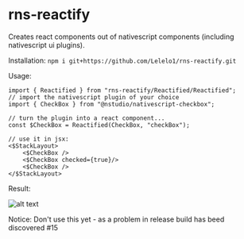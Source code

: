 # rns-reactify

Creates react components out of nativescript components (including nativescript ui plugins).

Installation:
`npm i git+https://github.com/Lelelo1/rns-reactify.git`

Usage:
```
import { Reactified } from "rns-reactify/Reactified/Reactified";
// import the nativescript plugin of your choice
import { CheckBox } from "@nstudio/nativescript-checkbox";

// turn the plugin into a react component...
const $CheckBox = Reactified(CheckBox, "checkBox");

// use it in jsx:
<$StackLayout>
    <$CheckBox />
    <$CheckBox checked={true}/>
    <$CheckBox />
</$StackLayout>
```

Result:

![alt text](https://user-images.githubusercontent.com/42244983/67231429-987da980-f43f-11e9-9c7f-7019d751c1cc.png)


Notice:
Don't use this yet - as a problem in release build has beed discovered #15

